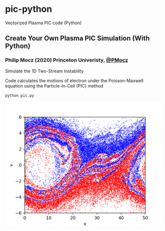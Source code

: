 # pic-python
Vectorized Plasma PIC code (Python)

## Create Your Own Plasma PIC Simulation (With Python)

### Philip Mocz (2020) Princeton Univeristy, [@PMocz](https://twitter.com/PMocz)

Simulate the 1D Two-Stream Instability

Code calculates the motions of electron under the Poisson-Maxwell equation
using the Particle-In-Cell (PIC) method

```
python pic.py
```

![Simulation](./pic.png)
